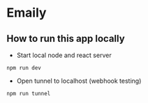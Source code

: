 # Emaily

## How to run this app locally

* Start local node and react server
```
npm run dev
```

* Open tunnel to localhost (webhook testing) 
```
npm run tunnel
```
